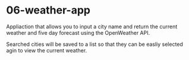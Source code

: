 # 06-weather-app

Appliaction that allows you to input a city name and return the current weather and five day forecast using the OpenWeather API.

Searched cities will be saved to a list so that they can be easliy selected agin to view the current weather.
